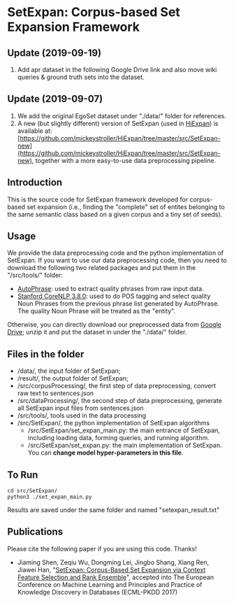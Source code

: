 # SetExpan: Corpus-based Set Expansion Framework

## Update (2019-09-19)
1. Add apr dataset in the following Google Drive link and also move wiki queries & ground truth sets into the dataset.

## Update (2019-09-07)

1. We add the original EgoSet dataset under "./data/" folder for references.
2. A new (but slightly different) version of SetExpan (used in [HiExpan](http://hanj.cs.illinois.edu/pdf/kdd18_jshen.pdf)) is available at: [https://github.com/mickeystroller/HiExpan/tree/master/src/SetExpan-new](https://github.com/mickeystroller/HiExpan/tree/master/src/SetExpan-new), together with a more easy-to-use data preprocessing pipeline.

## Introduction

This is the source code for SetExpan framework developed for corpus-based set expansion (i.e., finding the "complete" set of entites belonging to the same semantic class based on a given corpus and a tiny set of seeds). 


## Usage

We provide the data preprocessing code and the python implementation of SetExpan. If you want to use our data preprocessing code, then you need to download the following two related packages and put them in the "/src/tools/" folder: 

* [AutoPhrase](https://github.com/shangjingbo1226/AutoPhrase): used to extract quality phrases from raw input data.
* [Stanford CoreNLP 3.8.0](https://stanfordnlp.github.io/CoreNLP/history.html): used to do POS tagging and select quality Noun Phrases from the previous phrase list generated by AutoPhrase. The quality Noun Phrase will be treated as the "entity".

Otherwise, you can directly download our preprocessed data from [Google Drive](https://drive.google.com/drive/folders/0B4-hGx6CRafFdWxSZEY1MTN1OUk?usp=sharing); unzip it and put the dataset in under the "./data/" folder.


## Files in the folder

* /data/, the input folder of SetExpan;
* /result/, the output folder of SetExpan;
* /src/corpusProcessing/, the first step of data preprocessing, convert raw text to sentences.json
* /src/dataProcessing/, the second step of data preprocessing, generate all SetExpan input files from sentences.json
* /src/tools/, tools used in the data processing
* /src/SetExpan/, the python implementation of SetExpan algorithms
    * /src/SetExpan/set_expan_main.py: the main entrance of SetExpan, including loading data, forming queries, and running algorithm.
    * /src/SetExpan/set_expan.py: the main implementation of SetExpan. You can **change model hyper-parameters in this file**. 

## To Run

```
cd src/SetExpan/ 
python3 ./set_expan_main.py
```

Results are saved under the same folder and named "setexpan_result.txt"

## Publications

Please cite the following paper if you are using this code. Thanks!

* Jiaming Shen, Zeqiu Wu, Dongming Lei, Jingbo Shang, Xiang Ren, Jiawei Han, "[SetExpan: Corpus-Based Set Expansion via Context Feature Selection and Rank Ensemble](http://mickeystroller.github.io/resources/ECMLPKDD2017.pdf)", accepted into The European Conference on Machine Learning and Principles and Practice of Knowledge Discovery in Databases (ECML-PKDD 2017)

